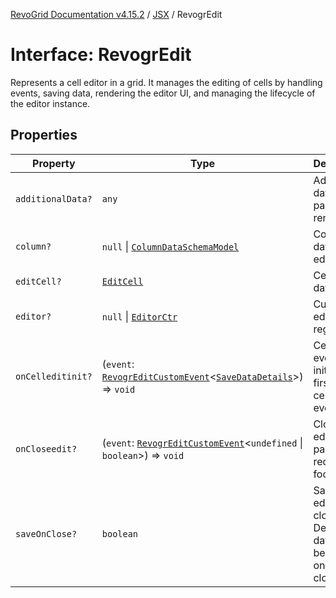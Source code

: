 [RevoGrid Documentation v4.15.2](README.md) / [JSX](Namespace.JSX.md) / RevogrEdit

# Interface: RevogrEdit

Represents a cell editor in a grid.
It manages the editing of cells by handling events, saving data, rendering the editor UI,
and managing the lifecycle of the editor instance.

## Properties

| Property | Type | Description | Defined in |
| ------ | ------ | ------ | ------ |
| `additionalData?` | `any` | Additional data to pass to renderer | [src/components.d.ts:1795](https://github.com/revolist/revogrid/blob/30cfedca97f5b42c948bd2668fa87c350d2411bd/src/components.d.ts#L1795) |
| `column?` | `null` \| [`ColumnDataSchemaModel`](Interface.ColumnDataSchemaModel.md) | Column data for editor. | [src/components.d.ts:1799](https://github.com/revolist/revogrid/blob/30cfedca97f5b42c948bd2668fa87c350d2411bd/src/components.d.ts#L1799) |
| `editCell?` | [`EditCell`](TypeAlias.EditCell.md) | Cell to edit data. | [src/components.d.ts:1803](https://github.com/revolist/revogrid/blob/30cfedca97f5b42c948bd2668fa87c350d2411bd/src/components.d.ts#L1803) |
| `editor?` | `null` \| [`EditorCtr`](TypeAlias.EditorCtr.md) | Custom editors register | [src/components.d.ts:1807](https://github.com/revolist/revogrid/blob/30cfedca97f5b42c948bd2668fa87c350d2411bd/src/components.d.ts#L1807) |
| `onCelleditinit?` | (`event`: [`RevogrEditCustomEvent`](Interface.RevogrEditCustomEvent.md)\<[`SaveDataDetails`](TypeAlias.SaveDataDetails.md)\>) => `void` | Cell edit event initiator, first in the cellEdit event chain | [src/components.d.ts:1811](https://github.com/revolist/revogrid/blob/30cfedca97f5b42c948bd2668fa87c350d2411bd/src/components.d.ts#L1811) |
| `onCloseedit?` | (`event`: [`RevogrEditCustomEvent`](Interface.RevogrEditCustomEvent.md)\<`undefined` \| `boolean`\>) => `void` | Close editor event pass true if requires focus next | [src/components.d.ts:1815](https://github.com/revolist/revogrid/blob/30cfedca97f5b42c948bd2668fa87c350d2411bd/src/components.d.ts#L1815) |
| `saveOnClose?` | `boolean` | Save on editor close. Defines if data should be saved on editor close. | [src/components.d.ts:1819](https://github.com/revolist/revogrid/blob/30cfedca97f5b42c948bd2668fa87c350d2411bd/src/components.d.ts#L1819) |
